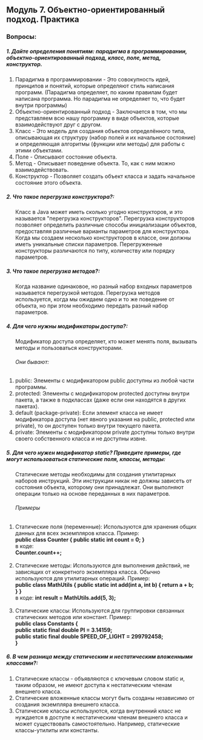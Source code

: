 <h2> Модуль 7. Объектно-ориентированный подход. Практика </h2>

<h3> Вопросы:  </h3> 
<h5> 1. Дайте определения понятиям: парадигма в программировании, объектно-ориентированный подход, класс, поле, метод, конструктор. </h5>
<ol>
<li> Парадигма в программировании - Это совокупность идей, принципов и понятий, которые определяют стиль написания программ. (Парадигма определяет, по каким правилам будет написана программа. Но парадигма не определяет то, что будет внутри программы) </li>
<li> Объектно-ориентированный подход - Заключается в том, что мы представляем всю нашу программу в виде объектов, которые взаимодействуют друг с другом.  </li>
<li> Класс - Это модель для создания объектов определённого типа, описывающая их структуру (набор полей и их начальное состояние) и определяющая алгоритмы (функции или методы) для работы с этими объектами.   </li>
<li> Поле - Описывают состояние объекта.</li>
<li> Метод - Описывает поведение объекта. То, как с ним можно взаимодействовать.</li>
<li> Конструктор - Позволяет создать объект класса и задать начальное состояние этого объекта.</li>
</ol>

<h5> 2. Что такое перегрузка конструктора?: </h5>
<ol> Класс в Java может иметь сколько угодно конструкторов, и это называется "перегрузка конструкторов". Перегрузка конструкторов позволяет определить различные способы инициализации объектов, предоставляя различные варианты параметров для конструктора. <br> Когда мы создаем несколько конструкторов в классе, они должны иметь уникальные списки параметров. Перегруженные конструкторы различаются по типу, количеству или порядку параметров.</ol>

<h5> 3. Что такое перегрузка методов?: </h5>
<ol> Когда название одинаковое, но разный набор входных параметров называется перегрузкой методов. Перегрузка методов используется, когда мы ожидаем одно и то же поведение от объекта, но при этом необходимо передать разный набор параметров. </ol>

<h5> 4. Для чего нужны модификаторы доступа?: </h5>
<ol> Модификатор доступа определяет, кто может менять поля, вызывать методы и пользоваться конструкторами. <br>
<h6> Они бывают: </h6>
<li>public: Элементы с модификатором public доступны из любой части программы.</li>
<li>protected: Элементы с модификатором protected доступны внутри пакета, а также в подклассах (даже если они находятся в других пакетах).</li>
<li>default (package-private): Если элемент класса не имеет модификатора доступа (нет явного указания на public, protected или private), то он доступен только внутри текущего пакета.</li>
<li>private: Элементы с модификатором private доступны только внутри своего собственного класса и не доступны извне.</li>
</ol>

<h5> 5. Для чего нужен модификатор static? Приведите примеры, где могут использоваться статические поля, классы, методы: </h5>
<ol>Статические методы необходимы для создания утилитарных наборов инструкций. Эти инструкции никак не должны зависеть от состояния объекта, которому они принадлежат. Они выполняют операции только на основе переданных в них параметров. 
<h6> Примеры</h6>
<li>Статические поля (переменные): Используются для хранения общих данных для всех экземпляров класса. Пример: </li>
<strong> public class Counter {
    public static int count = 0; 
} </strong> <br>
в коде:<br>
<strong> Counter.count++;</strong>
<br>
<br>
<li> Статические методы: Используются для выполнения действий, не зависящих от конкретного экземпляра класса. Обычно используются для утилитарных операций. Пример:</li>
<strong> public class MathUtils {
    public static int add(int a, int b) {
        return a + b;
    }
}</strong> <br>
в коде:
<strong> int result = MathUtils.add(5, 3);</strong><br>
<br>

<li>Статические классы: Используются для группировки связанных статических методов или констант. Пример: </li>
<strong> public class Constants {<br>
    public static final double PI = 3.14159;<br>
    public static final double SPEED_OF_LIGHT = 299792458;<br>
} </strong>
</ol>

<h5> 6. В чем разница между статическим и нестатическим вложенными классами?: </h5>
<ol> 
<li>Статические классы - объявляются с ключевым словом static и, таким образом, не имеют доступа к нестатическим членам внешнего класса.</li>
<li>Статические вложенные классы могут быть созданы независимо от создания экземпляра внешнего класса.</li>
<li>Статические классы используются, когда внутренний класс не нуждается в доступе к нестатическим членам внешнего класса и может существовать самостоятельно. Например, статические классы-утилиты или константы.</li>
</ol>